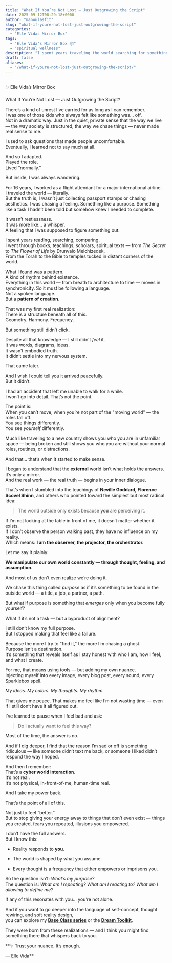 ```yaml
---
title: "What If You’re Not Lost — Just Outgrowing the Script"
date: 2025-09-12T08:29:18+0000
author: "manoulasfit"
slug: "what-if-youre-not-lost-just-outgrowing-the-script"
categories:
  - "Elle Vidas Mirror Box"
tags:
  - "Elle Vida's Mirror Box 📦"
  - "spiritual wellness"
description: "I spent years traveling the world searching for something — a feeling, a purpose, a truth. But it wasn’t until I stopped moving that I began to see clearly: the answers were never out there. They were always waiting in the quiet within."
draft: false
aliases:
  - "/what-if-youre-not-lost-just-outgrowing-the-script/"
---
```

## 
✨ Elle Vida’s Mirror Box

### 
What If You’re Not Lost — Just Outgrowing the Script?

There’s a kind of unrest I’ve carried for as long as I can remember.  
I was one of those kids who always felt like something was... off.  
Not in a dramatic way. Just in the quiet, private sense that the way we live — the way society is structured, the way we chase things — never made real sense to me.

I used to ask questions that made people uncomfortable.  
Eventually, I learned not to say much at all.

And so I adapted.  
Played the role.  
Lived “normally.”

But inside, I was always wandering.

For 16 years, I worked as a flight attendant for a major international airline.  
I traveled the world — literally.  
But the truth is, I wasn’t just collecting passport stamps or chasing aesthetics. I was chasing a feeling. Something like a purpose. Something like a task I hadn’t been told but somehow knew I needed to complete.

It wasn’t restlessness.  
It was more like... a whisper.  
A feeling that I was supposed to figure something out.

I spent years reading, searching, comparing.  
I went through books, teachings, scholars, spiritual texts — from *The Secret* to *The Flower of Life* by Drunvalo Melchizedek.  
From the Torah to the Bible to temples tucked in distant corners of the world.

What I found was a pattern.  
A kind of rhythm behind existence.  
Everything in this world — from breath to architecture to time — moves in synchronicity. So it must be following a language.  
Not a spoken language.  
But a **pattern of creation**.

That was my first real realization:  
There is a structure beneath all of this.  
Geometry. Harmony. Frequency.

But something still didn’t click.

Despite all that knowledge — I still didn’t *feel* it.  
It was words, diagrams, ideas.  
It wasn’t embodied truth.  
It didn’t settle into my nervous system.

That came later.

And I wish I could tell you it arrived peacefully.  
But it didn’t.

I had an accident that left me unable to walk for a while.  
I won’t go into detail. That’s not the point.

The point is:  
When you can’t move, when you’re not part of the "moving world" — the roles fall off.  
You see things differently.  
You see *yourself* differently.

Much like traveling to a new country shows you who you are in unfamiliar space — being broken and still shows you who you are without your normal roles, routines, or distractions.

And that… that’s when it started to make sense.

I began to understand that the **external** world isn’t what holds the answers.  
It’s only a mirror.  
And the real work — the real truth — begins in your inner dialogue.

That’s when I stumbled into the teachings of **Neville Goddard**, **Florence Scovel Shinn**, and others who pointed toward the simplest but most radical idea:

> The world outside only exists because **you** are perceiving it.

If I’m not looking at the table in front of me, it doesn’t matter whether it exists.  
If I don’t observe the person walking past, they have no influence on my reality.  
Which means: **I am the observer, the projector, the orchestrator.**

Let me say it plainly:

**We manipulate our own world constantly — through thought, feeling, and assumption.**

And most of us don’t even realize we’re doing it.

We chase this thing called *purpose* as if it’s something to be found in the outside world — a title, a job, a partner, a path.

But what if purpose is something that *emerges* only when you become fully yourself?

What if it’s not a task — but a byproduct of alignment?

I still don’t know my full purpose.  
But I stopped making that feel like a failure.

Because the more I try to "find it," the more I’m chasing a ghost.  
Purpose isn’t a destination.  
It’s something that reveals itself as I stay honest with who I am, how I feel, and what I create.

For me, that means using tools — but adding my own nuance.  
Injecting myself into every image, every blog post, every sound, every Sparklebox spell.

*My ideas. My colors. My thoughts. My rhythm.*

That gives me peace. That makes me feel like I’m not wasting time — even if I still don’t have it all figured out.

I’ve learned to pause when I feel bad and ask:

> Do I actually want to feel this way?

Most of the time, the answer is no.

And if I dig deeper, I find that the reason I’m sad or off is something ridiculous — like someone didn’t text me back, or someone I liked didn’t respond the way I hoped.

And then I remember:  
That’s a **cyber world interaction**.  
It’s not real.  
It’s not physical, in-front-of-me, human-time real.

And I take my power back.

That’s the point of all of this.

Not just to feel “better.”  
But to stop giving your energy away to things that don’t even exist — things you created, fears you repeated, illusions you empowered.

I don’t have the full answers.  
But I know this:

  - Reality responds to **you**.

  - The world is shaped by what you assume.

  - Every thought is a frequency that either empowers or imprisons you.

So the question isn’t: *What’s my purpose?*  
The question is: *What am I repeating? What am I reacting to? What am I allowing to define me?*

If any of this resonates with you… you’re not alone.

And if you want to go deeper into the language of self-concept, thought rewiring, and soft reality design,  
you can explore my [**Base Class series**](https://sparklebox.blog/tag/sparklebox-base-class/) or the [**Dream Toolkit**](https://sparklebox.blog/%E2%9C%A8-the-dreamtoolkit-%E2%9C%A8/).

They were born from these realizations — and I think you might find something there that whispers back to you.

**✨ Trust your nuance. It’s enough.

— Elle Vida**